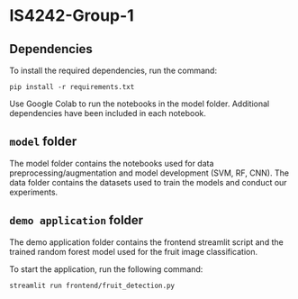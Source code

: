 # IS4242-Group-1

## Dependencies
To install the required dependencies, run the command: 

```
pip install -r requirements.txt
```

Use Google Colab to run the notebooks in the model folder. Additional dependencies have been included in each notebook.

## `model` folder
The model folder contains the notebooks used for data preprocessing/augmentation and model development (SVM, RF, CNN). The data folder contains the datasets used to train the models and conduct our experiments.

## `demo application` folder
The demo application folder contains the frontend streamlit script and the trained random forest model used for the fruit image classification. 

To start the application, run the following command:

```
streamlit run frontend/fruit_detection.py
```